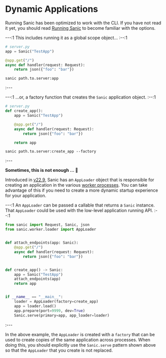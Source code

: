 # Dynamic Applications

Running Sanic has been optimized to work with the CLI. If you have not read it yet, you should read [Running Sanic](./running.md#sanic-server) to become familiar with the options.

---:1 This includes running it as a global scope object... :--:1
```python
# server.py
app = Sanic("TestApp")

@app.get("/")
async def handler(request: Request):
    return json({"foo": "bar"})
```
```
sanic path.to.server:app
```
:---


---:1 ...or, a factory function that creates the `Sanic` application object. :--:1
```python
# server.py
def create_app():
    app = Sanic("TestApp")

    @app.get("/")
    async def handler(request: Request):
        return json({"foo": "bar"})

    return app
```
```
sanic path.to.server:create_app --factory
```
:---


**Sometimes, this is not enough ... :thinking:**

Introduced in [v22.9](../release-notes/v22.9.md), Sanic has an `AppLoader` object that is responsible for creating an application in the various [worker processes](./manager.md#how-sanic-server-starts-processes). You can take advantage of this if you need to create a more dynamic startup experience for your application.

---:1 An `AppLoader` can be passed a callable that returns a `Sanic` instance. That `AppLoader` could be used with the low-level application running API. :--:1
```python
from sanic import Request, Sanic, json
from sanic.worker.loader import AppLoader


def attach_endpoints(app: Sanic):
    @app.get("/")
    async def handler(request: Request):
        return json({"foo": "bar"})


def create_app() -> Sanic:
    app = Sanic("TestApp")
    attach_endpoints(app)
    return app


if __name__ == "__main__":
    loader = AppLoader(factory=create_app)
    app = loader.load()
    app.prepare(port=9999, dev=True)
    Sanic.serve(primary=app, app_loader=loader)
```
:---

In the above example, the `AppLoader` is created with a `factory` that can be used to create copies of the same application across processes. When doing this, you should explicitly use the `Sanic.serve` pattern shown above so that the `AppLoader` that you create is not replaced.
